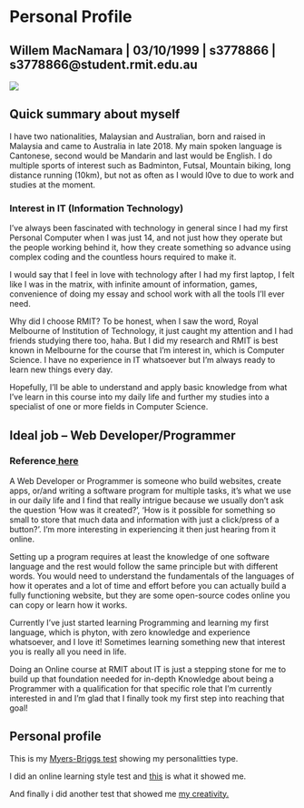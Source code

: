 <html>
<head></head>
<body>
<h1>Personal Profile</h1>
<h2>Willem MacNamara | 03/10/1999 | s3778866 | s3778866@student.rmit.edu.au</h2>
<img src="![ss](https://user-images.githubusercontent.com/119556360/207021458-05651a38-ecb6-4950-a8f6-cb691247162c.jpg)
">
<h2>Quick summary about myself</h2>
<p>I have two nationalities, Malaysian and Australian, born and raised in Malaysia and came to Australia in late 2018. My main spoken language is Cantonese, second would be Mandarin and last would be English. I do multiple sports of interest such as Badminton, Futsal, Mountain biking, long distance running (10km), but not as often as I would l0ve to due to work and studies at the moment.</p>
<h3>Interest in IT (Information Technology)</h3>
<p>I’ve always been fascinated with technology in general since I had my first Personal Computer when I was just 14, and not just how they operate but the people working behind it, how they create something so advance using complex coding and the countless hours required to make it.</p>
<p>I would say that I feel in love with technology after I had my first laptop, I felt like I was in the matrix, with infinite amount of information, games, convenience of doing my essay and school work with all the tools I’ll ever need.</p>
<p>Why did I choose RMIT? To be honest, when I saw the word, Royal Melbourne of Institution of Technology, it just caught my attention and I had friends studying there too, haha. But I did my research and RMIT is best known in Melbourne for the course that I’m interest in, which is Computer Science. I have no experience in IT whatsoever but I’m always ready to learn new things every day.</p>
<p>Hopefully, I’ll be able to understand and apply basic knowledge from what I’ve learn in this course into my daily life and further my studies into a specialist of one or more fields in Computer Science.</p>
<h2>Ideal job – Web Developer/Programmer </h2>
  <h3>Reference<a href="https://www.youtube.com/watch?v=nKIu9yen5nc" target="_blank"> here</a></h3>
<p>A Web Developer or Programmer is someone who build websites, create apps, or/and writing a software program for multiple tasks, it’s what we use in our daily life and I find that really intrigue because we usually don’t ask the question ‘How was it created?’, ‘How is it possible for something so small to store that much data and information with just a click/press of a button?’. I’m more interesting in experiencing it then just hearing from it online.</p>
<p>Setting up a program requires at least the knowledge of one software language and the rest would follow the same principle but with different words. You would need to understand the fundamentals of the languages of how it operates and a lot of time and effort before you can actually build a fully functioning website, but they are some open-source codes online you can copy or learn how it works.</p>
<p>Currently I’ve just started learning Programming and learning my first language, which is phyton, with zero knowledge and experience whatsoever, and I love it! Sometimes learning something new that interest you is really all you need in life.</p>
<p>Doing an Online course at RMIT about IT is just a stepping stone for me to build up that foundation needed for in-depth Knowledge about being a Programmer with a qualification for that specific role that I’m currently interested in and I’m glad that I finally took my first step into reaching that goal!</p>
  <h2>Personal profile</h2>
  <p>This is my <a href="https://www.16personalities.com/profiles/d72a11a71745c" target="_blank">Myers-Briggs test</a> showing my personalitties type.</p>
  <p>I did an online learning style test and <a href="https://personalitymax.com/report/?ls=67-51-82&name_key=128fc55e41" target="_blank"> this</a> is what it showed me.</p>
  <p>And finally i did another test that showed me <a href="[The_Dreamer.pdf](https://github.com/willymackies/willymackies.github.io/files/10207339/The_Dreamer.pdf)" target="_blank"> my creativity.</a></p>
</body>
</html>
